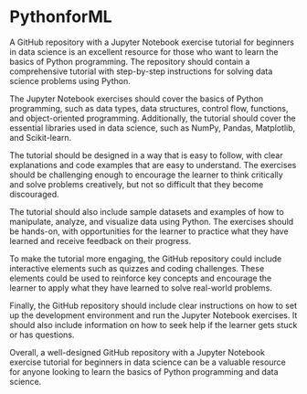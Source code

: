 # PythonforML

A GitHub repository with a Jupyter Notebook exercise tutorial for beginners in data science is an excellent resource for those who want to learn the basics of Python programming. The repository should contain a comprehensive tutorial with step-by-step instructions for solving data science problems using Python.

The Jupyter Notebook exercises should cover the basics of Python programming, such as data types, data structures, control flow, functions, and object-oriented programming. Additionally, the tutorial should cover the essential libraries used in data science, such as NumPy, Pandas, Matplotlib, and Scikit-learn.

The tutorial should be designed in a way that is easy to follow, with clear explanations and code examples that are easy to understand. The exercises should be challenging enough to encourage the learner to think critically and solve problems creatively, but not so difficult that they become discouraged.

The tutorial should also include sample datasets and examples of how to manipulate, analyze, and visualize data using Python. The exercises should be hands-on, with opportunities for the learner to practice what they have learned and receive feedback on their progress.

To make the tutorial more engaging, the GitHub repository could include interactive elements such as quizzes and coding challenges. These elements could be used to reinforce key concepts and encourage the learner to apply what they have learned to solve real-world problems.

Finally, the GitHub repository should include clear instructions on how to set up the development environment and run the Jupyter Notebook exercises. It should also include information on how to seek help if the learner gets stuck or has questions.

Overall, a well-designed GitHub repository with a Jupyter Notebook exercise tutorial for beginners in data science can be a valuable resource for anyone looking to learn the basics of Python programming and data science.
